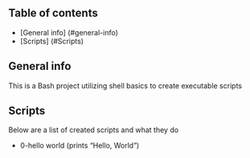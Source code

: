 ## Table of contents
* [General info] (#general-info)
* [Scripts] (#Scripts)

## General info
This is a Bash project utilizing shell basics to create executable scripts

## Scripts
Below are a list of created scripts and what they do
* 0-hello world (prints “Hello, World”)

